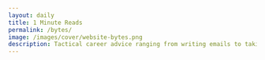 ```yaml
---
layout: daily
title: 1 Minute Reads
permalink: /bytes/
image: /images/cover/website-bytes.png
description: Tactical career advice ranging from writing emails to taking meeting notes. All consumed in less than a minute
---
```


